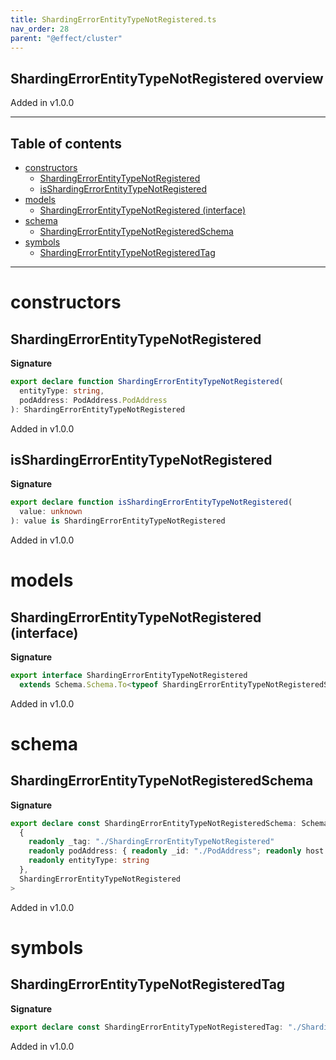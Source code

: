 ```yaml
---
title: ShardingErrorEntityTypeNotRegistered.ts
nav_order: 28
parent: "@effect/cluster"
---
```


## ShardingErrorEntityTypeNotRegistered overview

Added in v1.0.0

---

<h2 class="text-delta">Table of contents</h2>

- [constructors](#constructors)
  - [ShardingErrorEntityTypeNotRegistered](#shardingerrorentitytypenotregistered)
  - [isShardingErrorEntityTypeNotRegistered](#isshardingerrorentitytypenotregistered)
- [models](#models)
  - [ShardingErrorEntityTypeNotRegistered (interface)](#shardingerrorentitytypenotregistered-interface)
- [schema](#schema)
  - [ShardingErrorEntityTypeNotRegisteredSchema](#shardingerrorentitytypenotregisteredschema)
- [symbols](#symbols)
  - [ShardingErrorEntityTypeNotRegisteredTag](#shardingerrorentitytypenotregisteredtag)

---

# constructors

## ShardingErrorEntityTypeNotRegistered

**Signature**

```ts
export declare function ShardingErrorEntityTypeNotRegistered(
  entityType: string,
  podAddress: PodAddress.PodAddress
): ShardingErrorEntityTypeNotRegistered
```

Added in v1.0.0

## isShardingErrorEntityTypeNotRegistered

**Signature**

```ts
export declare function isShardingErrorEntityTypeNotRegistered(
  value: unknown
): value is ShardingErrorEntityTypeNotRegistered
```

Added in v1.0.0

# models

## ShardingErrorEntityTypeNotRegistered (interface)

**Signature**

```ts
export interface ShardingErrorEntityTypeNotRegistered
  extends Schema.Schema.To<typeof ShardingErrorEntityTypeNotRegisteredSchema_> {}
```

Added in v1.0.0

# schema

## ShardingErrorEntityTypeNotRegisteredSchema

**Signature**

```ts
export declare const ShardingErrorEntityTypeNotRegisteredSchema: Schema.Schema<
  {
    readonly _tag: "./ShardingErrorEntityTypeNotRegistered"
    readonly podAddress: { readonly _id: "./PodAddress"; readonly host: string; readonly port: number }
    readonly entityType: string
  },
  ShardingErrorEntityTypeNotRegistered
>
```

Added in v1.0.0

# symbols

## ShardingErrorEntityTypeNotRegisteredTag

**Signature**

```ts
export declare const ShardingErrorEntityTypeNotRegisteredTag: "./ShardingErrorEntityTypeNotRegistered"
```

Added in v1.0.0
